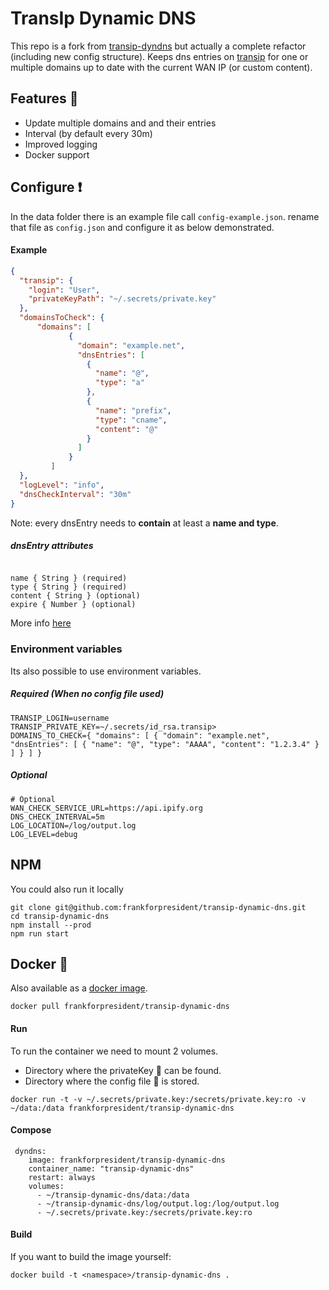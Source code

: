 # TransIp Dynamic DNS
This repo is a fork from [transip-dyndns](https://github.com/RolfKoenders/transip-dyndns) but actually a complete refactor (including new config structure).
Keeps dns entries on [transip](http://www.transip.nl) for one or multiple domains up to date with the current WAN IP (or custom content). 

## Features :mega:
- Update multiple domains and  and their entries
- Interval (by default every 30m)
- Improved logging
- Docker support

## Configure :heavy_exclamation_mark:
In the data folder there is an example file call `config-example.json`. rename that file as `config.json` and configure it as below demonstrated. 

#### Example
```json
{
  "transip": {
    "login": "User",
    "privateKeyPath": "~/.secrets/private.key"
  },
  "domainsToCheck": {
      "domains": [
             {
               "domain": "example.net",
               "dnsEntries": [
                 {
                   "name": "@",
                   "type": "a"
                 },
                 {
                   "name": "prefix",
                   "type": "cname",
                   "content": "@"
                 }
               ]
             }
         ]
  },
  "logLevel": "info",
  "dnsCheckInterval": "30m"
}

```
Note: every dnsEntry needs to **contain** at least a **name and type**.

##### dnsEntry attributes
````

name { String } (required)
type { String } (required)
content { String } (optional)
expire { Number } (optional)

````
More info [here](https://www.npmjs.com/package/transip#transipinstancedomainservicesetdnsentries)

### Environment variables

Its also possible to use environment variables.

##### Required *(When no config file used)*
```
TRANSIP_LOGIN=username
TRANSIP_PRIVATE_KEY=~/.secrets/id_rsa.transip>
DOMAINS_TO_CHECK={ "domains": [ { "domain": "example.net", "dnsEntries": [ { "name": "@", "type": "AAAA", "content": "1.2.3.4" } ] } ] }
```

##### Optional
```
# Optional
WAN_CHECK_SERVICE_URL=https://api.ipify.org
DNS_CHECK_INTERVAL=5m
LOG_LOCATION=/log/output.log
LOG_LEVEL=debug
```

## NPM
You could also run it locally

```
git clone git@github.com:frankforpresident/transip-dynamic-dns.git
cd transip-dynamic-dns
npm install --prod
npm run start
```

## Docker :whale:
Also available as a [docker image](https://hub.docker.com/r/frankforpresident/transip-dynamic-dns/).

```
docker pull frankforpresident/transip-dynamic-dns
```

#### Run
To run the container we need to mount 2 volumes.
* Directory where the privateKey :key: can be found.
* Directory where the config file :page_facing_up: is stored.

```
docker run -t -v ~/.secrets/private.key:/secrets/private.key:ro -v ~/data:/data frankforpresident/transip-dynamic-dns
```

#### Compose

```
 dyndns:
    image: frankforpresident/transip-dynamic-dns
    container_name: "transip-dynamic-dns"
    restart: always
    volumes:
      - ~/transip-dynamic-dns/data:/data
      - ~/transip-dynamic-dns/log/output.log:/log/output.log
      - ~/.secrets/private.key:/secrets/private.key:ro
```

#### Build
If you want to build the image yourself:
```
docker build -t <namespace>/transip-dynamic-dns .
```
